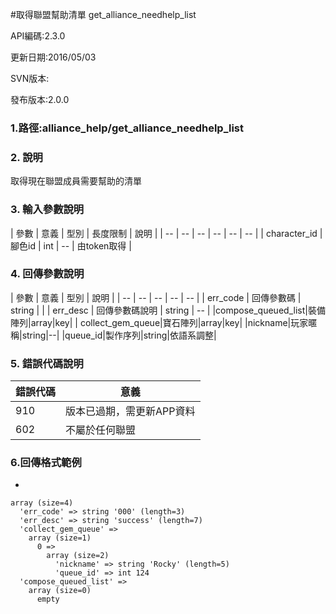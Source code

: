 #取得聯盟幫助清單 get_alliance_needhelp_list


API編碼:2.3.0

> 


更新日期:2016/05/03

> 

SVN版本:

> 

發布版本:2.0.0
### 1.路徑:alliance_help/get_alliance_needhelp_list

### 2. 說明

取得現在聯盟成員需要幫助的清單


### 3. 輸入參數說明


| 參數 | 意義 | 型別 | 長度限制 | 說明 |
| -- | -- | -- | -- | -- | -- |
| character_id | 腳色id | int | -- | 由token取得 |

### 4. 回傳參數說明
| 參數 | 意義 | 型別 | 說明 |
| -- | -- | -- | -- | -- |
| err_code | 回傳參數碼 | string |  |
| err_desc | 回傳參數碼說明 | string | -- |
|compose_queued_list|裝備陣列|array|key|
| collect_gem_queue|寶石陣列|array|key|
|nickname|玩家暱稱|string|--|
|queue_id|製作序列|string|依語系調整|


### 5. 錯誤代碼說明
|錯誤代碼|意義|
|--|--|
|910|版本已過期，需更新APP資料|
|602|不屬於任何聯盟|


### 6.回傳格式範例

*

```
array (size=4)
  'err_code' => string '000' (length=3)
  'err_desc' => string 'success' (length=7)
  'collect_gem_queue' => 
    array (size=1)
      0 => 
        array (size=2)
          'nickname' => string 'Rocky' (length=5)
          'queue_id' => int 124
  'compose_queued_list' => 
    array (size=0)
      empty

```
